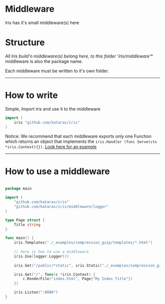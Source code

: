 # Middleware
Iris has it's small middleware(s) here

# Structure
**All Iris build'n middleware(s)* belong here, to this folder 'iris/middleware'**
middleware is also the package name.



Each middleware must be written to it's own folder.

----------------------------

# How to write
Simple, Import iris and use it to the middleware

```go
import (
	iris "github.com/kataras/iris"
)
```

Notice: We recommend that each middleware exports only one Function which returns an object that implements the ```iris.Handler (func Serve(ctx *iris.Context){})```. [Look here for an example](https://github.com/kataras/iris/blob/master/middleware/gzip/gzip.go#L79)

----------------------------


# How to use a middleware

```go

package main

import (
	"github.com/kataras/iris"
	"github.com/kataras/iris/middleware/logger"
)

type Page struct {
	Title string
}

func main() {
	iris.Templates("./_examples/compression_gzip/templates/*.html")
	
	// here is how to use a middleware
	iris.Use(logger.Logger())
	
	iris.Get("/public/*static", iris.Static("./_examples/compression_gzip/static/", "/public/"))

	iris.Get("/", func(c *iris.Context) {
		c.RenderFile("index.html", Page{"My Index Title"})
	})

	iris.Listen(":8080")
}

```
